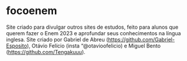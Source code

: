 # focoenem
Site criado para divulgar outros sites de estudos, feito para alunos que querem fazer o Enem 2023 e aprofundar seus conhecimentos na língua inglesa. Site criado por Gabriel de Abreu (https://github.com/Gabriel-Esposito), Otávio Felício (insta “@otavioofelicio) e Miguel Bento (https://github.com/Tengakuuu).
